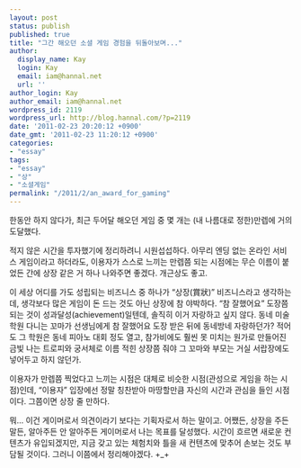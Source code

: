```yaml
---
layout: post
status: publish
published: true
title: "그간 해오던 소셜 게임 경험을 뒤돌아보며..."
author:
  display_name: Kay
  login: Kay
  email: iam@hannal.net
  url: ''
author_login: Kay
author_email: iam@hannal.net
wordpress_id: 2119
wordpress_url: http://blog.hannal.com/?p=2119
date: '2011-02-23 20:20:12 +0900'
date_gmt: '2011-02-23 11:20:12 +0900'
categories:
- "essay"
tags:
- "essay"
- "상"
- "소셜게임"
permalink: "/2011/2/an_award_for_gaming"
---
```

<p>한동안 하지 않다가, 최근 두어달 해오던 게임 중 몇 개는 (내 나름대로 정한)만렙에 거의 도달했다.</p>
<p>적지 않은 시간을 투자했기에 정리하려니 시원섭섭하다. 아무리 엔딩 없는 온라인 서비스 게임이라고 하더라도, 이용자가 스스로 느끼는 만렙쯤 되는 시점에는 무슨 이름이 붙었든 간에 상장 같은 거 하나 나와주면 좋겠다. 개근상도 좋고.</p>
<p>이 세상 어디를 가도 성립되는 비즈니스 중 하나가 “상장(賞狀)” 비즈니스라고 생각하는데, 생각보다 많은 게임이 돈 드는 것도 아닌 상장에 참 야박하다. “참 잘했어요” 도장쯤 되는 것이 성과달성(achievement)일텐데, 솔직히 이거 자랑하고 싶지 않다. 동네 미술 학원 다니는 꼬마가 선생님에게 참 잘했어요 도장 받은 뒤에 동네방네 자랑하던가? 적어도 그 학원은 동네 피아노 대회 정도 열고, 참가비에도 훨씬 못 미치는 원가로 만들어진 금빛 나는 트로피와 궁서체로 이름 적힌 상장쯤 줘야 그 꼬마와 부모는 거실 서랍장에도 넣어두고 하지 않던가.</p>
<p>이용자가 만렙쯤 찍었다고 느끼는 시점은 대체로 비슷한 시점(관성으로 게임을 하는 시점)인데, “이용자” 입장에선 정말 칭찬받아 마땅할만큼 자신의 시간과 관심을 들인 시점이다. 그쯤이면 상장 줄 만하다.</p>
<p>뭐... 이건 게이머로서 의견이라기 보다는 기획자로서 하는 말이고. 어쨌든, 상장을 주든 말든, 알아주든 안 알아주든 게이머로서 나는 목표를 달성했다. 시간이 흐르면 새로운 컨텐츠가 유입되겠지만, 지금 갖고 있는 체험치와 틀을 새 컨텐츠에 맞추어 손보는 것도 부담될 것이다. 그러니 이쯤에서 정리해야겠다. +_+</p>
